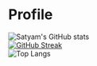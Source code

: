 # Profile

![Satyam's GitHub stats](https://github-readme-stats.vercel.app/api?username=satyamsingh07&theme=onedark&count_private=true&show_icons=true)
<br />
[![GitHub Streak](https://github-readme-streak-stats.herokuapp.com?user=satyamsingh07&theme=onedark)](https://git.io/streak-stats)
<br />
![Top Langs](https://github-readme-stats.vercel.app/api/top-langs/?username=satyamsingh07&langs_count=5&layout=compact&theme=onedark)


